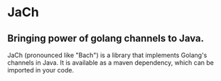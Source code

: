 
# JaCh
## Bringing power of golang channels to Java.

JaCh (pronounced like "Bach") is a library that implements Golang's channels in Java. It is available as a maven dependency, which can be imported in your code.
